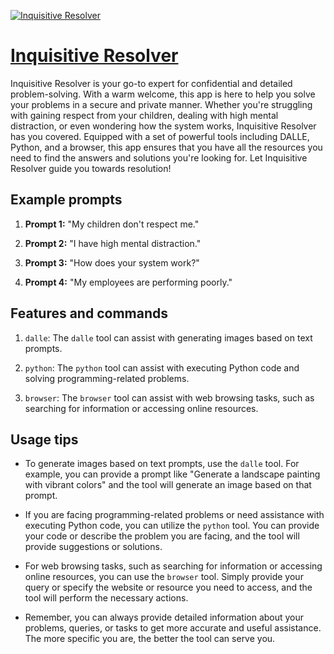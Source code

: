 [![Inquisitive Resolver](https://files.oaiusercontent.com/file-TD196NNQKl8AFBVFL01UmNOc?se=2123-10-18T04%3A28%3A18Z&sp=r&sv=2021-08-06&sr=b&rscc=max-age%3D31536000%2C%20immutable&rscd=attachment%3B%20filename%3Deb5c496f-1266-4ae8-86da-bef2b5a6f214.png&sig=tBZKIBZ9Xdh/GG9f%2BYRhqakCgtEsVn8aA%2Ba378Vs4Ac%3D)](https://chat.openai.com/g/g-9zBLXTIFr-inquisitive-resolver)

# [Inquisitive Resolver](https://chat.openai.com/g/g-9zBLXTIFr-inquisitive-resolver)

Inquisitive Resolver is your go-to expert for confidential and detailed problem-solving. With a warm welcome, this app is here to help you solve your problems in a secure and private manner. Whether you're struggling with gaining respect from your children, dealing with high mental distraction, or even wondering how the system works, Inquisitive Resolver has you covered. Equipped with a set of powerful tools including DALLE, Python, and a browser, this app ensures that you have all the resources you need to find the answers and solutions you're looking for. Let Inquisitive Resolver guide you towards resolution!

## Example prompts

1. **Prompt 1:** "My children don't respect me."

2. **Prompt 2:** "I have high mental distraction."

3. **Prompt 3:** "How does your system work?"

4. **Prompt 4:** "My employees are performing poorly."

## Features and commands

1. `dalle`: The `dalle` tool can assist with generating images based on text prompts.

2. `python`: The `python` tool can assist with executing Python code and solving programming-related problems.

3. `browser`: The `browser` tool can assist with web browsing tasks, such as searching for information or accessing online resources.

## Usage tips

- To generate images based on text prompts, use the `dalle` tool. For example, you can provide a prompt like "Generate a landscape painting with vibrant colors" and the tool will generate an image based on that prompt.

- If you are facing programming-related problems or need assistance with executing Python code, you can utilize the `python` tool. You can provide your code or describe the problem you are facing, and the tool will provide suggestions or solutions.

- For web browsing tasks, such as searching for information or accessing online resources, you can use the `browser` tool. Simply provide your query or specify the website or resource you need to access, and the tool will perform the necessary actions.

- Remember, you can always provide detailed information about your problems, queries, or tasks to get more accurate and useful assistance. The more specific you are, the better the tool can serve you.
